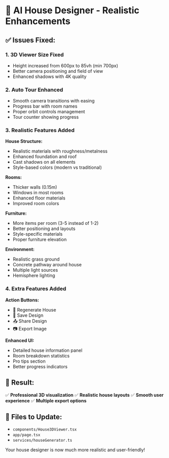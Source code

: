 # 🎨 AI House Designer - Realistic Enhancements

## ✅ Issues Fixed:

### 1. **3D Viewer Size Fixed**
- Height increased from 600px to 85vh (min 700px)
- Better camera positioning and field of view
- Enhanced shadows with 4K quality

### 2. **Auto Tour Enhanced**
- Smooth camera transitions with easing
- Progress bar with room names
- Proper orbit controls management
- Tour counter showing progress

### 3. **Realistic Features Added**

**House Structure:**
- Realistic materials with roughness/metalness
- Enhanced foundation and roof
- Cast shadows on all elements
- Style-based colors (modern vs traditional)

**Rooms:**
- Thicker walls (0.15m)
- Windows in most rooms
- Enhanced floor materials
- Improved room colors

**Furniture:**
- More items per room (3-5 instead of 1-2)
- Better positioning and layouts
- Style-specific materials
- Proper furniture elevation

**Environment:**
- Realistic grass ground
- Concrete pathway around house
- Multiple light sources
- Hemisphere lighting

### 4. **Extra Features Added**

**Action Buttons:**
- 🔄 Regenerate House
- 💾 Save Design 
- 📤 Share Design
- 📷 Export Image

**Enhanced UI:**
- Detailed house information panel
- Room breakdown statistics
- Pro tips section
- Better progress indicators

## 🎯 Result:
✅ **Professional 3D visualization**
✅ **Realistic house layouts**
✅ **Smooth user experience**
✅ **Multiple export options**

## 📂 Files to Update:
- `components/House3DViewer.tsx`
- `app/page.tsx` 
- `services/houseGenerator.ts`

Your house designer is now much more realistic and user-friendly!